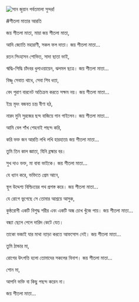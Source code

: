 ![সান জুয়ান পর্বতমালা সুন্দর!](lib/images/img.png "সান জুয়ান পর্বতমালা")

#শীতলা মাতার আরতি

জয় শীতলা মাতা, মায়া জয় শীতলা মাতা,

আদি জ্যোতি মহারাণী, সকল ফল দাতা। জয় শীতলা মাতা...

রতন সিংহাসন শোভিত, সাদা ছাতা ভাই,

ঋদ্ধি-সিদ্ধি চাঁদবর ধুলাওয়ায়েন, ঝলমল ছত্রে। জয় শীতলা মাতা...

বিষ্ণু সেবাত থাধে, সেবা শিব ধতা,

বেদ পুরাণ বারনেট অতিক্রম করতে সক্ষম নয়। জয় শীতলা মাতা...

ইন্দ্র মৃদং বজবত চন্দ্র বীণা হঠ,

নারদ মুনি সুরজের ছন্দ বাজিয়ে গান গাইলেন। জয় শীতলা মাতা...

আমি বেল শাঁখ শেহনাই পছন্দ করি,

করি ভক্ত জন আরতি লখি লখি হারহাতা৷ জয় শীতলা মাতা...

তুমি তিন কাল জ্ঞাতা, যিনি ব্রহ্মার বর।

সুখ দাও ভক্ত, মা বাবা ভাইকে। জয় শীতলা মাতা...

যে ধ্যান করে, ভক্তিতে প্রেম আনে,

স্থূল উদ্দেশ্য বিল্ডিংয়ের পথ প্রশস্ত করে। জয় শীতলা মাতা...

যে রোগে ভুগেছে সে তোমার আশ্রয়ে আসুক,

কুষ্ঠরোগী একটি বিশুদ্ধ শরীর এবং একটি অন্ধ চোখ খুঁজে পায়। জয় শীতলা মাতা...

বন্ধ্যা ছেলে পেলে দারিদ কেটে যেত।

তাকো ভজাই যার মাথা ন্যাড়া করতে আফসোস নেই। জয় শীতলা মাতা...

তুমি ঠান্ডার মা,

রোগের উৎপত্তি হলো তোমাদের সকলের বিনাশ। জয় শীতলা মাতা...

শোন মা,

আপনি ভক্তি বা কিছু পছন্দ করেন না।

জয় শীতলা মাতা...